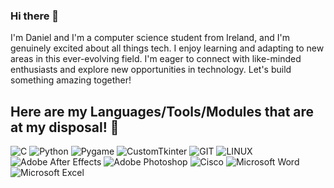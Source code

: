 ### Hi there 👋

I'm Daniel and I'm a computer science student from Ireland, and I'm genuinely excited about all things tech. I enjoy learning and adapting to new areas in this ever-evolving field.
I'm eager to connect with like-minded enthusiasts and explore new opportunities in technology. 
Let's build something amazing together!


## Here are my Languages/Tools/Modules that are at my disposal! 🧰
![C](https://img.shields.io/badge/c-%2300599C.svg?style=for-the-badge&logo=c&logoColor=white) 
![Python](https://img.shields.io/badge/python-54AF2D?style=for-the-badge&logo=python&logoColor=ffdd54) 
![Pygame](https://img.shields.io/badge/pygame-10F9F9?style=for-the-badge&logo=python&logoColor=ffdd54) 
![CustomTkinter](https://img.shields.io/badge/CustomTkinter-4299FB?style=for-the-badge&logo=python&logoColor=ffdd54)
![GIT](https://img.shields.io/badge/Git-fc6d26?style=for-the-badge&logo=git&logoColor=white) 
![LINUX](https://img.shields.io/badge/Linux-FCC624?style=for-the-badge&logo=linux&logoColor=black)
![Adobe After Effects](https://img.shields.io/badge/adobe_after_effects-%236F16EA.svg?style=for-the-badge&logo=adobeaftereffects&logoColor=white) 
![Adobe Photoshop](https://img.shields.io/badge/adobe_photoshop-%2331A8FF.svg?style=for-the-badge&logo=adobephotoshop&logoColor=white) 
![Cisco](https://img.shields.io/badge/Cisco-%23F9321B?style=for-the-badge&logo=Cisco&logoColor=black)
![Microsoft Word](https://img.shields.io/badge/microsoft_word-%231B83F9.svg?style=for-the-badge&logo=microsoftword&logoColor=white)
![Microsoft Excel](https://img.shields.io/badge/microsoft_excel-%2363BE7B.svg?style=for-the-badge&logo=microsoftexcel&logoColor=white)
<br />
<br />

